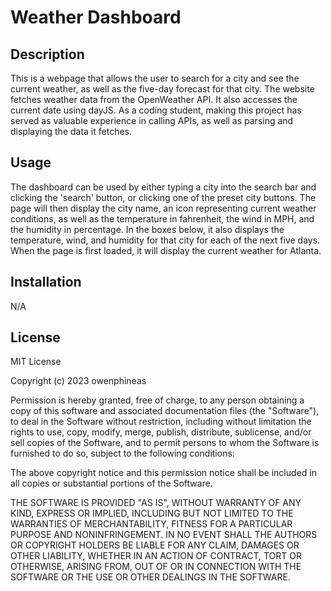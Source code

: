 # Weather Dashboard

## Description
This is a webpage that allows the user to search for a city and see the current weather, as well as the five-day forecast for that city. The website fetches weather data from the OpenWeather API. It also accesses the current date using dayJS. As a coding student, making this project has served as valuable experience in calling APIs, as well as parsing and displaying the data it fetches.

## Usage
The dashboard can be used by either typing a city into the search bar and clicking the 'search' button, or clicking one of the preset city buttons. The page will then display the city name, an icon representing current weather conditions, as well as the temperature in fahrenheit, the wind in MPH, and the humidity in percentage. In the boxes below, it also displays the temperature, wind, and humidity for that city for each of the next five days. When the page is first loaded, it will display the current weather for Atlanta.

## Installation
N/A

## License
MIT License

Copyright (c) 2023 owenphineas

Permission is hereby granted, free of charge, to any person obtaining a copy
of this software and associated documentation files (the "Software"), to deal
in the Software without restriction, including without limitation the rights
to use, copy, modify, merge, publish, distribute, sublicense, and/or sell
copies of the Software, and to permit persons to whom the Software is
furnished to do so, subject to the following conditions:

The above copyright notice and this permission notice shall be included in all
copies or substantial portions of the Software.

THE SOFTWARE IS PROVIDED "AS IS", WITHOUT WARRANTY OF ANY KIND, EXPRESS OR
IMPLIED, INCLUDING BUT NOT LIMITED TO THE WARRANTIES OF MERCHANTABILITY,
FITNESS FOR A PARTICULAR PURPOSE AND NONINFRINGEMENT. IN NO EVENT SHALL THE
AUTHORS OR COPYRIGHT HOLDERS BE LIABLE FOR ANY CLAIM, DAMAGES OR OTHER
LIABILITY, WHETHER IN AN ACTION OF CONTRACT, TORT OR OTHERWISE, ARISING FROM,
OUT OF OR IN CONNECTION WITH THE SOFTWARE OR THE USE OR OTHER DEALINGS IN THE
SOFTWARE.